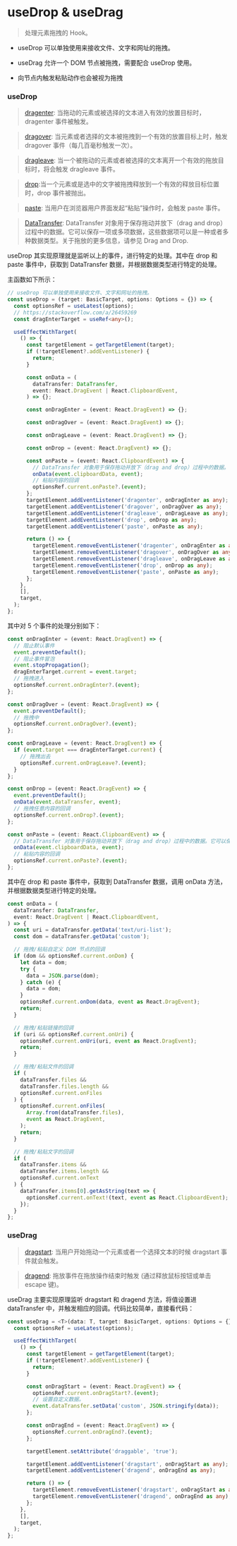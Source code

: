 # useDrop & useDrag

> 处理元素拖拽的 Hook。

- useDrop 可以单独使用来接收文件、文字和网址的拖拽。

- useDrag 允许一个 DOM 节点被拖拽，需要配合 useDrop 使用。

- 向节点内触发粘贴动作也会被视为拖拽

### useDrop

> [dragenter](https://developer.mozilla.org/zh-CN/docs/Web/API/Document/dragenter_event): 当拖动的元素或被选择的文本进入有效的放置目标时， dragenter 事件被触发。

> [dragover](https://developer.mozilla.org/zh-CN/docs/Web/API/Document/dragover_event): 当元素或者选择的文本被拖拽到一个有效的放置目标上时，触发 dragover 事件（每几百毫秒触发一次）。

> [dragleave](https://developer.mozilla.org/zh-CN/docs/Web/API/Document/dragleave_event): 当一个被拖动的元素或者被选择的文本离开一个有效的拖放目标时，将会触发 dragleave 事件。

> [drop](https://developer.mozilla.org/zh-CN/docs/Web/API/Document/drop_event):当一个元素或是选中的文字被拖拽释放到一个有效的释放目标位置时，drop 事件被抛出。

> [paste](https://developer.mozilla.org/zh-CN/docs/Web/API/Element/paste_event): 当用户在浏览器用户界面发起“粘贴”操作时，会触发 paste 事件。

> [DataTransfer](https://developer.mozilla.org/zh-CN/docs/Web/API/DataTransfer): DataTransfer 对象用于保存拖动并放下（drag and drop）过程中的数据。它可以保存一项或多项数据，这些数据项可以是一种或者多种数据类型。关于拖放的更多信息，请参见 Drag and Drop.

useDrop 其实现原理就是监听以上的事件，进行特定的处理。其中在 drop 和 paste 事件中，获取到 DataTransfer 数据，并根据数据类型进行特定的处理。

主函数如下所示：

```ts
// useDrop 可以单独使用来接收文件、文字和网址的拖拽。
const useDrop = (target: BasicTarget, options: Options = {}) => {
  const optionsRef = useLatest(options);
  // https://stackoverflow.com/a/26459269
  const dragEnterTarget = useRef<any>();

  useEffectWithTarget(
    () => {
      const targetElement = getTargetElement(target);
      if (!targetElement?.addEventListener) {
        return;
      }

      const onData = (
        dataTransfer: DataTransfer,
        event: React.DragEvent | React.ClipboardEvent,
      ) => {};

      const onDragEnter = (event: React.DragEvent) => {};

      const onDragOver = (event: React.DragEvent) => {};

      const onDragLeave = (event: React.DragEvent) => {};

      const onDrop = (event: React.DragEvent) => {};

      const onPaste = (event: React.ClipboardEvent) => {
        // DataTransfer 对象用于保存拖动并放下（drag and drop）过程中的数据。它可以保存一项或多项数据，这些数据项可以是一种或者多种数据类型。关于拖放的更多信息，请参见 Drag and Drop.
        onData(event.clipboardData, event);
        // 粘贴内容的回调
        optionsRef.current.onPaste?.(event);
      };
      targetElement.addEventListener('dragenter', onDragEnter as any);
      targetElement.addEventListener('dragover', onDragOver as any);
      targetElement.addEventListener('dragleave', onDragLeave as any);
      targetElement.addEventListener('drop', onDrop as any);
      targetElement.addEventListener('paste', onPaste as any);

      return () => {
        targetElement.removeEventListener('dragenter', onDragEnter as any);
        targetElement.removeEventListener('dragover', onDragOver as any);
        targetElement.removeEventListener('dragleave', onDragLeave as any);
        targetElement.removeEventListener('drop', onDrop as any);
        targetElement.removeEventListener('paste', onPaste as any);
      };
    },
    [],
    target,
  );
};
```

其中对 5 个事件的处理分别如下：

```ts
const onDragEnter = (event: React.DragEvent) => {
  // 阻止默认事件
  event.preventDefault();
  // 阻止事件冒泡
  event.stopPropagation();
  dragEnterTarget.current = event.target;
  // 拖拽进入
  optionsRef.current.onDragEnter?.(event);
};

const onDragOver = (event: React.DragEvent) => {
  event.preventDefault();
  // 拖拽中
  optionsRef.current.onDragOver?.(event);
};

const onDragLeave = (event: React.DragEvent) => {
  if (event.target === dragEnterTarget.current) {
    // 拖拽出去
    optionsRef.current.onDragLeave?.(event);
  }
};

const onDrop = (event: React.DragEvent) => {
  event.preventDefault();
  onData(event.dataTransfer, event);
  // 拖拽任意内容的回调
  optionsRef.current.onDrop?.(event);
};

const onPaste = (event: React.ClipboardEvent) => {
  // DataTransfer 对象用于保存拖动并放下（drag and drop）过程中的数据。它可以保存一项或多项数据，这些数据项可以是一种或者多种数据类型。关于拖放的更多信息，请参见 Drag and Drop.
  onData(event.clipboardData, event);
  // 粘贴内容的回调
  optionsRef.current.onPaste?.(event);
};
```

其中在 drop 和 paste 事件中，获取到 DataTransfer 数据，调用 onData 方法，并根据数据类型进行特定的处理。

```ts
const onData = (
  dataTransfer: DataTransfer,
  event: React.DragEvent | React.ClipboardEvent,
) => {
  const uri = dataTransfer.getData('text/uri-list');
  const dom = dataTransfer.getData('custom');

  // 拖拽/粘贴自定义 DOM 节点的回调
  if (dom && optionsRef.current.onDom) {
    let data = dom;
    try {
      data = JSON.parse(dom);
    } catch (e) {
      data = dom;
    }
    optionsRef.current.onDom(data, event as React.DragEvent);
    return;
  }

  // 拖拽/粘贴链接的回调
  if (uri && optionsRef.current.onUri) {
    optionsRef.current.onUri(uri, event as React.DragEvent);
    return;
  }

  // 拖拽/粘贴文件的回调
  if (
    dataTransfer.files &&
    dataTransfer.files.length &&
    optionsRef.current.onFiles
  ) {
    optionsRef.current.onFiles(
      Array.from(dataTransfer.files),
      event as React.DragEvent,
    );
    return;
  }

  // 拖拽/粘贴文字的回调
  if (
    dataTransfer.items &&
    dataTransfer.items.length &&
    optionsRef.current.onText
  ) {
    dataTransfer.items[0].getAsString(text => {
      optionsRef.current.onText!(text, event as React.ClipboardEvent);
    });
  }
};
```

### useDrag

> [dragstart](https://developer.mozilla.org/zh-CN/docs/Web/API/Document/dragstart_event): 当用户开始拖动一个元素或者一个选择文本的时候 dragstart 事件就会触发。

> [dragend](https://developer.mozilla.org/zh-CN/docs/Web/API/Document/dragend_event): 拖放事件在拖放操作结束时触发 (通过释放鼠标按钮或单击 escape 键)。

useDrag 主要实现原理监听 dragstart 和 dragend 方法，将值设置进 dataTransfer 中，并触发相应的回调。代码比较简单，直接看代码：

```ts
const useDrag = <T>(data: T, target: BasicTarget, options: Options = {}) => {
  const optionsRef = useLatest(options);

  useEffectWithTarget(
    () => {
      const targetElement = getTargetElement(target);
      if (!targetElement?.addEventListener) {
        return;
      }

      const onDragStart = (event: React.DragEvent) => {
        optionsRef.current.onDragStart?.(event);
        // 设置自定义数据。
        event.dataTransfer.setData('custom', JSON.stringify(data));
      };

      const onDragEnd = (event: React.DragEvent) => {
        optionsRef.current.onDragEnd?.(event);
      };

      targetElement.setAttribute('draggable', 'true');

      targetElement.addEventListener('dragstart', onDragStart as any);
      targetElement.addEventListener('dragend', onDragEnd as any);

      return () => {
        targetElement.removeEventListener('dragstart', onDragStart as any);
        targetElement.removeEventListener('dragend', onDragEnd as any);
      };
    },
    [],
    target,
  );
};
```
